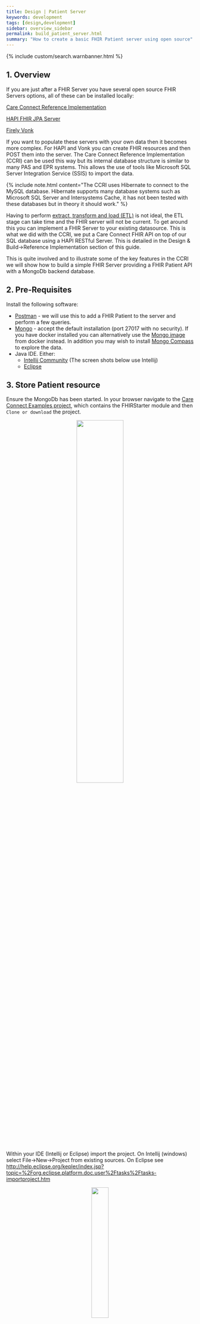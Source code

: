 ```yaml
---
title: Design | Patient Server
keywords: development
tags: [design,development]
sidebar: overview_sidebar
permalink: build_patient_server.html
summary: "How to create a basic FHIR Patient server using open source"
---
```


{% include custom/search.warnbanner.html %}

## 1. Overview ##

If you are just after a FHIR Server you have several open source FHIR Servers options, all of these can be installed locally:

[Care Connect Reference Implementation](https://nhsconnect.github.io/CareConnectAPI/build_ri_install.html)

[HAPI FHIR JPA Server](http://hapifhir.io/doc_jpa.html)

[Firely Vonk](http://vonk.fire.ly/)

If you want to populate these servers with your own data then it becomes more complex. For HAPI and Vonk you can create FHIR resources and then POST them into the server. The Care Connect Reference Implementation (CCRI) can be used this way but its internal database structure is similar to many PAS and EPR systems. This allows the use of tools like Microsoft SQL Server Integration Service (SSIS) to import the data.

{% include note.html content="The CCRI uses Hibernate to connect to the MySQL database. Hibernate supports many database systems such as Microsoft SQL Server and Intersystems Cache, it has not been tested with these databases but in theory it should work." %}

Having to perform [extract, transform and load (ETL)](https://en.wikipedia.org/wiki/Extract,_transform,_load) is not ideal, the ETL stage can take time and the FHIR server will not be current. To get around this you can implement a FHIR Server to your existing datasource. This is what we did with the CCRI, we put a Care Connect FHIR API on top of our SQL database using a HAPI RESTful Server. This is detailed in the Design & Build->Reference Implementation section of this guide.

This is quite involved and to illustrate some of the key features in the CCRI we will show how to build a simple FHIR Server providing a FHIR Patient API with a MongoDb backend database.

## 2. Pre-Requisites ##

Install the following software:

*  	[Postman](https://www.getpostman.com/) - we will use this to add a FHIR Patient to the server and perform a few queries.
*   [Mongo](https://docs.mongodb.com/manual/installation) - accept the default installation (port 27017 with no security). If you have docker installed you can alternatively use the [Mongo image](https://hub.docker.com/_/mongo/) from docker instead. In addition you may wish to install [Mongo Compass](https://www.mongodb.com/products/compass) to explore the data.
*   Java IDE. Either:
    *    [Intellij Community](https://www.jetbrains.com/idea/download) (The screen shots below use Intellij)
    *    [Eclipse](http://www.eclipse.org/downloads/packages/eclipse-ide-java-developers/oxygen2)


## 3. Store Patient resource ##

Ensure the MongoDb has been started. In your browser navigate to the [Care Connect Examples project](https://github.com/nhsconnect/careconnect-examples), which contains the FHIRStarter module and then `Clone or download` the project.

<p style="text-align:center;"><img src="images/nosql/GitHub.PNG" style="width:50%;max-width: 50%;"></p>

Within your IDE (Intellij or Eclipse) import the project. On Intellij (windows) select File->New->Project from existing sources. On Eclipse see http://help.eclipse.org/kepler/index.jsp?topic=%2Forg.eclipse.platform.doc.user%2Ftasks%2Ftasks-importproject.htm

 <p style="text-align:center;"><img src="images/nosql/ImportProject.PNG" style="width:30%;max-width: 30%;"></p>

In the screenshot above we've chosen just to import the FHIRStarter project. On the next screen we imported the module as a Maven project and then accepted the defaults in the remaining screens.

On Intellij select spring-boot:run from the Maven Projects menu.

<p style="text-align:center;"><img src="images/nosql/SpringBootRun.PNG" style="width:100%;max-width: 100%;"></p>

For Eclipse, in eclipse Project Explorer, right click the project name -> select "Run As" -> "Maven Build..."
In the goals, enter `spring-boot:run` then click Run button.

A basic FHIR server will now be up and running. To confirm, start POSTMan and GET http://127.0.0.1:8183/STU3/metadata
You will see a FHIR ConformanceStatement returned from the server.

<p style="text-align:center;"><img src="images/nosql/POSTMANmeta.PNG" style="width:80%;max-width: 80%;"></p>

Looking at the return ConformanceStatement you will notice the server supports FHIR Patient and the Create operation.

```xml
      <resource>
           <type value="Patient"></type>
           <profile>
               <reference value="http://hl7.org/fhir/Profile/Patient"></reference>
           </profile>
           <interaction>
               <code value="read"></code>
           </interaction>
       </resource>
```

We will now add a Patient to our server. In POSTMAN the url is http://127.0.0.1:8183/STU3/Patient, the action is POST, under Headers add a `Content-Type` key with a value of `application/fhir+xml`. (If your example is in JSON format set the value to be 'application/fhir+json')

<div markdown="span" class="alert alert-success" role="alert">
POST http://127.0.0.1:8183/STU3/Patient</div>

<p style="text-align:center;"><img src="images/nosql/POSTMANpatientHeaders.PNG" style="width:50%;max-width: 50%;"></p>

Then copy a FHIR Patient into the Body section (We used Patient/1 from the CCRI server in the image below) and then click 'Send'.

<p style="text-align:center;"><img src="images/nosql/POSTMANpatientCreate.PNG" style="width:80%;max-width: 80%;"></p>

The response Status should be `201 Created` which indicates the Patient has been added to the server.

If you installed MongoDb Compass you will be able to view the Patient that was just added. You should notice the patient document is very similar to the FHIR Patient we posted into the database. It's not the same for two reasons, firstly MongoDb uses [BSON](https://en.wikipedia.org/wiki/BSON) although this is very similar to JSON it has a few differences. Secondly we've not just converted the XML/JSON FHIR Patient to BSON, we have used [Spring Data](https://projects.spring.io/spring-data-mongodb/) JPA Entities which will allow us to simplify the search operations will we add later.

<p style="text-align:center;"><img src="images/nosql/POSTMANpatientCompass.PNG" style="width:80%;max-width: 80%;"></p>

That is most of the installation and configuration completed. We have created a FHIR Server using a NoSQL Document database that supports FHIR Patient.


## 4. Retrieve Patient resource ##

We have mentioned the CCRI and this example project are using different database technologies, MongDb a NoSQL database rather than a MySQL a SQL database and also [Spring Data](https://projects.spring.io/spring-data-mongodb/) instead of [Hibernate ORM](http://hibernate.org/). The main reason is we wanted to simplify the description of the FHIR Server components used in the CCRI, both projects are composed in a similar way as shown in the diagram below:


<p style="text-align:center;"><img src="images/nosql/ccri-nosql.jpg" style="width:60%;max-width: 60%;"></p>

As can be seen the HAPI RESTful Server is common to both projects. The configuration of this server can be found in the `fhirStarterRestfulServer.java` shown in the diagram below, configuration is described on the [HAPI Server - REST Server](http://hapifhir.io/doc_rest_server.html) website. The highlighted section shows the PatientProvider which is used to tell the HAPI Server that we support Patient and also where the implementation is. This is also where you can add in security, set default the server to use XML or JSON as default and many other options.

{% include tip.html content="CCRI contains several FHIR Servers using a variety of different configurations including security ([SMART on FHIR](http://docs.smarthealthit.org/)) and interceptors." %}

<p style="text-align:center;"><img src="images/nosql/fhirStarterConfig.PNG" style="width:100%;max-width: 100%;"></p>

The Patient provider is where we configure the FHIR Patient behaviour. HAPI uses annotations to indicate what service the procedures provide. The procedure createPatient in the diagram is annotated with `@Create` which indicates it handles `POST` or create. This procedure then uses a PatientDAO class which uses Spring Data to store the Patient resource in the MongoDb. We will not be covering the DAO class as this is specific to the implementation but an example is provided for you to explore, this is the area where you would need to code your own implementation.

<p style="text-align:center;"><img src="images/nosql/patientProvider.PNG" style="width:100%;max-width: 100%;"></p>

We have now explained some of the workings of the demonstration and have a FHIR server which accepts FHIR Patient resources. Next we will add reading of the Patient resource. The DOA and code for `@Read` is provided, to enable this we need to stop the Server, uncomment the `@Read` procedure and restart the server (`mvn spring-boot:run`).

```java
/*
@Read
public Patient readPatient(HttpServletRequest request, @IdParam IdType internalId) {

    Patient patient = patientDao.read(ctx,internalId);

    return patient;
}
*/
```
Remove the comments.
```java
@Read
public Patient readPatient(HttpServletRequest request, @IdParam IdType internalId) {

    Patient patient = patientDao.read(ctx,internalId);

    return patient;
}
```

Once the server has restarted we can check the metadata to see the changes to the ConformanceStatement (use POSTMan).

<div markdown="span" class="alert alert-success" role="alert">
GET http://127.0.0.1:8183/STU3/metadata</div>

```xml
      <resource>
           <type value="Patient"></type>
           <profile>
               <reference value="http://hl7.org/fhir/Profile/Patient"></reference>
           </profile>
           <interaction>
               <code value="read"></code>
           </interaction>
           <interaction>
               <code value="create"></code>
           </interaction>
       </resource>
```
{% include note.html content="We have an error here. The profile being returned is the base FHIR Patient profile, for Care Connect this should be https://fhir.hl7.org.uk/STU3/StructureDefinition/CareConnect-Patient-1 but we are using the default ConformanceStatement from the HAPI server. We do override this in the CCRI server." %}

To retrieve the Patient we first need to get the id of the Patient used in the MongoDb. In MongoDb this is the `_id`, which can be found either using MongoDb (see the earlier screenshot)

```json
_id : ObjectId("5ac47fd723598f6af80ff1fe")
```

or from the POST we did earlier in POSTMan in the Location header from POST response.

<p style="text-align:center;"><img src="images/nosql/POSTMANheaders.PNG" style="width:80%;max-width: 80%;"></p>

This gives us the following request in POSTMan

<div markdown="span" class="alert alert-success" role="alert">
GET http://127.0.0.1:8183/STU3/Patient/5ac47fd723598f6af80ff1fe</div>

The response is in JSON format but if we wanted XML we can use the `_format=xml` parameter, e.g.

<div markdown="span" class="alert alert-success" role="alert">
GET http://127.0.0.1:8183/STU3/Patient/5ac47fd723598f6af80ff1fe?_format=xml</div>

This is supported out of the box by the HAPI RESTful Server.


## 5. Search Patient resource ##

We have also provided a `@Search` method, locate plus uncomment this and restart the server.

```java
@Search
public List<Resource> searchPatient(HttpServletRequest request,
                                    @OptionalParam(name= Patient.SP_BIRTHDATE) DateRangeParam birthDate,
                                    @OptionalParam(name = Patient.SP_FAMILY) StringParam familyName,
                                    @OptionalParam(name= Patient.SP_GENDER) StringParam gender ,
                                    @OptionalParam(name= Patient.SP_GIVEN) StringParam givenName ,
                                    @OptionalParam(name = Patient.SP_IDENTIFIER) TokenParam identifier,
                                    @OptionalParam(name= Patient.SP_NAME) StringParam name
        , @OptionalParam(name = Patient.SP_RES_ID) TokenParam resid

) {
    List<Resource> results = patientDao.search(ctx,birthDate,familyName,gender,givenName,identifier,name);

    return results;
}
```

Accessing the ConformanceStatement statement now gives:

<div markdown="span" class="alert alert-success" role="alert">
GET http://127.0.0.1:8183/STU3/metadata?_format=xml</div>

```xml
<resource>
     <type value="Patient"></type>
     <profile>
         <reference value="http://hl7.org/fhir/Profile/Patient"></reference>
     </profile>
     <interaction>
         <code value="read"></code>
     </interaction>
     <interaction>
         <code value="create"></code>
     </interaction>
     <interaction>
         <code value="search-type"></code>
     </interaction>
     <searchParam>
         <name value="_id"></name>
         <type value="token"></type>
         <documentation value="The ID of the resource"></documentation>
     </searchParam>
     <searchParam>
         <name value="birthdate"></name>
         <type value="date"></type>
         <documentation value="The patient's date of birth"></documentation>
     </searchParam>
     <searchParam>
         <name value="family"></name>
         <type value="string"></type>
         <documentation value="A portion of the family name of the patient"></documentation>
     </searchParam>
     <searchParam>
         <name value="gender"></name>
         <type value="string"></type>
         <documentation value="Gender of the patient"></documentation>
     </searchParam>
     <searchParam>
         <name value="given"></name>
         <type value="string"></type>
         <documentation value="A portion of the given name of the patient"></documentation>
     </searchParam>
     <searchParam>
         <name value="identifier"></name>
         <type value="token"></type>
         <documentation value="A patient identifier"></documentation>
     </searchParam>
     <searchParam>
         <name value="name"></name>
         <type value="string"></type>
         <documentation value="A server defined search that may match any of the string fields in the HumanName, including family, give, prefix, suffix, suffix, and/or text"></documentation>
     </searchParam>
 </resource>
```

You will notice that all the `@OptionalParam` have become searchParam's in the ConformanceStatement. We have only included the mandatory search parameters from the [CareConnectAPI](api_entity_patient.html#21-search-parameters). HAPI has built in support for all standard parameters, see below:

<p style="text-align:center;"><img src="images/nosql/OtherSearchOptions.png" style="width:80%;max-width: 80%;"></p>

Patient searches are now supported, for example to search for Patients on NHS Number we could do:

<div markdown="span" class="alert alert-success" role="alert">
GET http://127.0.0.1:8183/STU3/Patient?identifier=https://fhir.nhs.uk/Id/nhs-number|9876543210</div>

This has been an overview of the HAPI RESTful server and was kept basic in order to show key aspects. A more detailed version of this code can be found in [careconnect-document](https://github.com/nhsconnect/careconnect-document/tree/master/ccri-document-server) which is a basic repository for storing FHIR Documents, the Patient element provides a Patient index complemented with a document index, the documents are stored as raw FHIR Bundles.   

